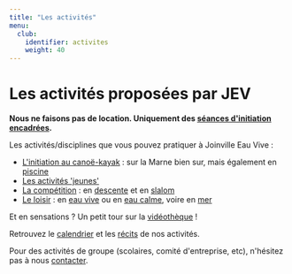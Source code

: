 ```yaml
---
title: "Les activités"
menu:
  club:
    identifier: activites
    weight: 40
---
```


# Les activités proposées par JEV

**Nous ne faisons pas de location. Uniquement des [séances d'initiation encadrées](/club/activites/initiation/).**

Les activités/disciplines que vous pouvez pratiquer à Joinville Eau Vive :

* [L'initiation au canoë-kayak](/club/activites/initiation/) : sur la Marne bien sur, mais également en [piscine](/club/activites/initiation/piscine/)
* [Les activités 'jeunes'](/club/activites/jeunes/)
* [La compétition](/club/activites/competition/) : en [descente](/club/activites/competition/descente/) et en [slalom](/club/activites/competition/slalom/)
* [Le loisir](/club/activites/loisirs/) : en [eau vive](/club/activites/loisirs/eau-vive/) ou en [eau calme](/club/activites/loisirs/eau-calme/), voire en [mer](/club/activites/loisirs/mer/)

Et en sensations ? Un petit tour sur la [vidéothèque](/adherents/multimedia/) !

Retrouvez le [calendrier](/adherents/calendrier/) et les [récits](/adherents/activites/) de nos activités.

Pour des activités de groupe (scolaires, comité d'entreprise, etc), n'hésitez pas à nous [contacter](/contact/).

